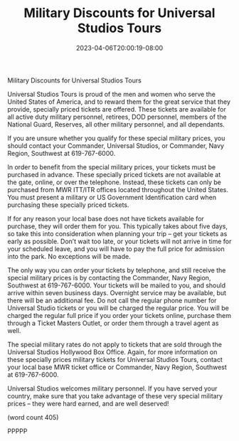 ﻿---
title: "Military Discounts for Universal Studios Tours"
date: 2023-04-06T20:00:19-08:00
description: "Universal Studio Tours Tips for Web Success"
featured_image: "/images/Universal Studio Tours.jpg"
tags: ["Universal Studio Tours"]
---

Military Discounts for Universal Studios Tours

Universal Studios Tours is proud of the men and 
women who serve the United States of America, 
and to reward them for the great service that they 
provide, specially priced tickets are offered. These 
tickets are available for all active duty military 
personnel, retirees, DOD personnel, members of the 
National Guard, Reserves, all other military 
personnel, and all dependants.

If you are unsure whether you qualify for these 
special military prices, you should contact your 
Commander, Universal Studios, or Commander, 
Navy Region, Southwest at 619-767-6000. 

In order to benefit from the special military prices, 
your tickets must be purchased in advance. These 
specially priced tickets are not available at the gate, 
online, or over the telephone. Instead, these tickets 
can only be purchased from MWR ITT/ITR offices 
located throughout the United States. You must 
present a military or US Government Identification 
card when purchasing these specially priced tickets.

If for any reason your local base does not have 
tickets available for purchase, they will order them 
for you. This typically takes about five days, so take 
this into consideration when planning your trip – get 
your tickets as early as possible. Don’t wait too late, 
or your tickets will not arrive in time for your 
scheduled leave, and you will have to pay the full 
price for admission into the park. No exceptions will 
be made.

The only way you can order your tickets by 
telephone, and still receive the special military 
prices is by contacting the Commander, Navy 
Region, Southwest at 619-767-6000. Your tickets 
will be mailed to you, and should arrive within 
seven business days. Overnight service may be 
available, but there will be an additional fee. Do not 
call the regular phone number for Universal Studio 
tickets or you will be charged the regular price. 
You will be charged the regular full price if you 
order your tickets online, purchase them through a 
Ticket Masters Outlet, or order them through a 
travel agent as well.

The special military rates do not apply to tickets 
that are sold through the Universal Studios 
Hollywood Box Office. Again, for more information 
on these specially prices military tickets for 
Universal Studios Tours, contact your local base 
MWR ticket office or Commander, Navy Region, 
Southwest at 619-767-6000.

Universal Studios welcomes military personnel. If 
you have served your country, make sure that you 
take advantage of these very special military prices 
– they were hard earned, and are well deserved!

(word count 405)

PPPPP

